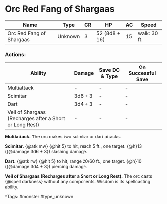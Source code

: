 # Orc Red Fang of Shargaas

| Name | Type | CR | HP | AC | Speed |
|------|------|----|----|----|-------|
| Orc Red Fang of Shargaas | Unknown | 3 | 52 (8d8 + 16) | 15 | walk: 30 ft. |

### Actions:

| Ability | Damage | Save DC & Type | On Successful Save |
|---------|--------|----------------|--------------------|
| Multiattack | - | - | - |
| Scimitar | 3d6 + 3 | - | - |
| Dart | 3d4 + 3 | - | - |
| Veil of Shargaas (Recharges after a Short or Long Rest) | - | - | - |


**Multiattack.** The orc makes two scimitar or dart attacks.

**Scimitar.** {@atk mw} {@hit 5} to hit, reach 5 ft., one target. {@h}13 ({@damage 3d6 + 3}) slashing damage.

**Dart.** {@atk rw} {@hit 5} to hit, range 20/60 ft., one target. {@h}10 ({@damage 3d4 + 3}) piercing damage.

**Veil of Shargaas (Recharges after a Short or Long Rest).** The orc casts {@spell darkness} without any components. Wisdom is its spellcasting ability.

^Tags: #monster #type_unknown